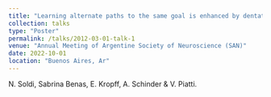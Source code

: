 ```yaml
---
title: "Learning alternate paths to the same goal is enhanced by dentate gyrus processing"
collection: talks
type: "Poster"
permalink: /talks/2012-03-01-talk-1
venue: "Annual Meeting of Argentine Society of Neuroscience (SAN)"
date: 2022-10-01
location: "Buenos Aires, Ar" 
---
```


N. Soldi, Sabrina Benas, E. Kropff, A. Schinder & V. Piatti.